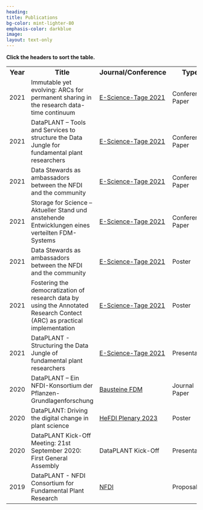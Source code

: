```yaml
---
heading: 
title: Publications
bg-color: mint-lighter-80
emphasis-color: darkblue
image:
layout: text-only
--- 
```

<!DOCTYPE html>
<html>
<head>
<title>Sort a HTML Table Alphabetically</title>
</head>
<body>

<p><strong>Click the headers to sort the table.</strong></p>

<table id="myTable">
<tr>
   <!--When a header is clicked, run the sortTable function, with a parameter, 0 for sorting by names, 1 for sorting by country:-->  
    <th onclick="sortTable(0)"><b><font size="4">Year</font></b></th>
    <th onclick="sortTable(1)"><b><font size="4">Title</font></b></th>
    <th onclick="sortTable(1)"><b><font size="4">Journal/Conference</font></b></th>
    <th onclick="sortTable(1)"><b><font size="4">Type</font></b></th>
    <th onclick="sortTable(1)"><b><font size="4">DOI/Link</font></b></th>
</tr>
<!--
<tr>
    <td>2023</td>
    <td>From DataPLANT’s DataHUB to DataPUB(lication)</td>
    <td><a href="https://iwsgateways.github.io/iwsg2023/index.html">IWSG2023</a></td>
    <td>Conference Paper</td>
    <td><a href="TODO">TODO</a></td>
</tr>
<tr>
    <td>2023</td>
    <td>Herausforderungen beim Aufbau eines föderierten Datenrepositoriums auf Basis von InvenioRDM</td>
    <td><a href="https://e-science-tage.de/de/startseite">E-Science-Tage 2023</a></td>
    <td>Conference Paper</td>
    <td><a href="TODO">TODO</a></td>
</tr>
<tr>
    <td>2023</td>
    <td>Harnessing the power of ontologies for FAIR research data management</td>
    <td><a href="https://e-science-tage.de/de/startseite">E-Science-Tage 2023</a></td>
    <td>Conference Paper</td>
    <td><a href="TODO">TODO</a></td>
</tr>
<tr>
    <td>2023</td>
    <td>DataPLAN: a tool to plan your data management FAIR and fast</td>
    <td><a href="https://e-science-tage.de/de/startseite">E-Science-Tage 2023</a></td>
    <td>Conference Paper</td>
    <td><a href="TODO">TODO</a></td>
</tr>
-->
<tr>
    <td>2021</td>
    <td>Immutable yet evolving: ARCs for permanent sharing in the research data-time continuum</td>
    <td><a href="https://e-science-tage.de/de/startseite_2021">E-Science-Tage 2021</a></td>
    <td>Conference Paper</td>
    <td><a href="https://doi.org/10.11588/heibooks.979.c13751">https://doi.org/10.11588/heibooks.979.c13751</a></td>
</tr>
<tr>
    <td>2021</td>
    <td>DataPLANT – Tools and Services to structure the Data Jungle for fundamental plant researchers</td>
    <td><a href="https://e-science-tage.de/de/startseite_2021">E-Science-Tage 2021</a></td>
    <td>Conference Paper</td>
    <td><a href="https://doi.org/10.11588/heibooks.979.c13724">https://doi.org/10.11588/heibooks.979.c13724</a></td>
</tr>
<tr>
    <td>2021</td>
    <td>Data Stewards as ambassadors between the NFDI and the community</td>
    <td><a href="https://e-science-tage.de/de/startseite_2021">E-Science-Tage 2021</a></td>
    <td>Conference Paper</td>
    <td><a href="https://doi.org/10.11588/heibooks.979.c13750">https://doi.org/10.11588/heibooks.979.c13750</a></td>
</tr>
<tr>
    <td>2021</td>
    <td>Storage for Science – Aktueller Stand und anstehende Entwicklungen eines verteilten FDM-Systems</td>
    <td><a href="https://e-science-tage.de/de/startseite_2021">E-Science-Tage 2021</a></td>
    <td>Conference Paper</td>
    <td><a href="https://doi.org/10.11588/heibooks.979.c13741">https://doi.org/10.11588/heibooks.979.c13741</a></td>
</tr>
<tr>
    <td>2021</td>
    <td>Data Stewards as ambassadors between the NFDI and the community</td>
    <td><a href="https://e-science-tage.de/de/startseite_2021">E-Science-Tage 2021</a></td>
    <td>Poster</td>
    <td><a href="https://heibox.uni-heidelberg.de/d/0be3b8d9bda24aa09629/files/?p=%2FPoster%2FData%20Stewards%20as%20ambassadors%20between%20the%20NFDI%20and%20the%20community_converted_geht.pdf">Link</a></td>
</tr>
<tr>
    <td>2021</td>
    <td>Fostering the democratization of research data by using the Annotated Research Contect (ARC) as practical implementation</td>
    <td><a href="https://e-science-tage.de/de/startseite_2021">E-Science-Tage 2021</a></td>
    <td>Poster</td>
    <td><a href="https://heibox.uni-heidelberg.de/d/0be3b8d9bda24aa09629/files/?p=%2FPoster%2FFostering%20the%20democratization%20of%20research%20data%20by%20using%20the%20Annotated%20Research%20Context%20(ARC)%20as%20practical%20implementation.pdf">Link</a></td>
</tr>
<tr>
    <td>2021</td>
    <td>DataPLANT - Structuring the Data Jungle of fundamental plant researchers</td>
    <td><a href="https://e-science-tage.de/de/startseite_2021">E-Science-Tage 2021</a></td>
    <td>Presentation</td>
    <td><a href="https://heibox.uni-heidelberg.de/d/0be3b8d9bda24aa09629/files/?p=%2FVortr%C3%A4ge%2FA-2_DataPLANT-%20Structuring%20the%20Data%20Jungle%20of%20fundamental%20plant%20researchers.pdf">Link</a></td>
</tr>
<tr>
    <td>2020</td>
    <td>DataPLANT – Ein NFDI-Konsortium der Pflanzen-Grundlagenforschung</td>
    <td><a href="https://bausteine-fdm.de/">Bausteine FDM</a></td>
    <td>Journal Paper</td>
    <td><a href="https://doi.org/10.17192/bfdm.2021.2.8335">https://doi.org/10.17192/bfdm.2021.2.8335</a></td>
</tr>
<tr>
    <td>2020</td>
    <td>DataPLANT: Driving the digital change in plant science</td>
    <td><a href="https://ikum.mediencampus.h-da.de/termin/hefdi-plenary-2020/">HeFDI Plenary 2023</a></td>
    <td>Poster</td>
    <td><a href="https://doi.org/10.5281/zenodo.5045068">https://doi.org/10.5281/zenodo.5045068</a></td>
</tr>
<tr>
    <td>2020</td>
    <td>DataPLANT Kick-Off Meeting: 21st September 2020: First General Assembly</td>
    <td>DataPLANT Kick-Off</td>
    <td>Presentation</td>
    <td><a href="https://doi.org/10.5281/zenodo.4039749">https://doi.org/10.5281/zenodo.4039749</a></td>
</tr
<tr>
    <td>2019</td>
    <td>DataPLANT - NFDI Consortium for Fundamental Plant Research</td>
    <td><a href="https://www.nfdi.de/">NFDI</a></td>
    <td>Proposal</td>
    <td><a href="https://doi.org/10.5281/zenodo.4836395">https://doi.org/10.5281/zenodo.4836395</a></td>
</tr>
</table>

<script>
function sortTable(n) {
  var table, rows, switching, i, x, y, shouldSwitch, dir, switchcount = 0;
  table = document.getElementById("myTable");
  switching = true;
  //Set the sorting direction to ascending:
  dir = "asc"; 
  /*Make a loop that will continue until
  no switching has been done:*/
  while (switching) {
    //start by saying: no switching is done:
    switching = false;
    rows = table.rows;
    /*Loop through all table rows (except the
    first, which contains table headers):*/
    for (i = 1; i < (rows.length - 1); i++) {
      //start by saying there should be no switching:
      shouldSwitch = false;
      /*Get the two elements you want to compare,
      one from current row and one from the next:*/
      x = rows[i].getElementsByTagName("TD")[n];
      y = rows[i + 1].getElementsByTagName("TD")[n];
      /*check if the two rows should switch place,
      based on the direction, asc or desc:*/
      if (dir == "asc") {
        if (x.innerHTML.toLowerCase() > y.innerHTML.toLowerCase()) {
          //if so, mark as a switch and break the loop:
          shouldSwitch= true;
          break;
        }
      } else if (dir == "desc") {
        if (x.innerHTML.toLowerCase() < y.innerHTML.toLowerCase()) {
          //if so, mark as a switch and break the loop:
          shouldSwitch = true;
          break;
        }
      }
    }
    if (shouldSwitch) {
      /*If a switch has been marked, make the switch
      and mark that a switch has been done:*/
      rows[i].parentNode.insertBefore(rows[i + 1], rows[i]);
      switching = true;
      //Each time a switch is done, increase this count by 1:
      switchcount ++;      
    } else {
      /*If no switching has been done AND the direction is "asc",
      set the direction to "desc" and run the while loop again.*/
      if (switchcount == 0 && dir == "asc") {
        dir = "desc";
        switching = true;
      }
    }
  }
}
</script>

</body>
</html>

